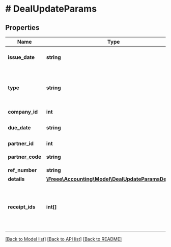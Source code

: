 # # DealUpdateParams

## Properties

Name | Type | Description | Notes
------------ | ------------- | ------------- | -------------
**issue_date** | **string** | 発生日 (yyyy-mm-dd) |
**type** | **string** | 収支区分 (収入: income, 支出: expense) |
**company_id** | **int** | 事業所ID |
**due_date** | **string** | 支払期日(yyyy-mm-dd) | [optional]
**partner_id** | **int** | 取引先ID | [optional]
**partner_code** | **string** | 取引先コード | [optional]
**ref_number** | **string** | 管理番号 | [optional]
**details** | [**\Freee\Accounting\Model\DealUpdateParamsDetails[]**](DealUpdateParamsDetails.md) |  |
**receipt_ids** | **int[]** | 証憑ファイルID（ファイルボックスのファイルID）（配列） | [optional]

[[Back to Model list]](../../README.md#models) [[Back to API list]](../../README.md#endpoints) [[Back to README]](../../README.md)
